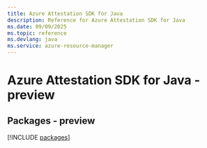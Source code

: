 ```yaml
---
title: Azure Attestation SDK for Java
description: Reference for Azure Attestation SDK for Java
ms.date: 09/09/2025
ms.topic: reference
ms.devlang: java
ms.service: azure-resource-manager
---
```

# Azure Attestation SDK for Java - preview
## Packages - preview
[!INCLUDE [packages](attestation-index.md)]